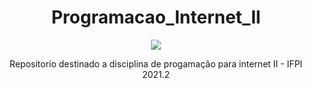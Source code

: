 

<div align="center">

# Programacao_Internet_ll

  <img src="https://www.ifpi.edu.br/topo_ifpi_teresina_central.png" />
  
  <p>Repositorio destinado a disciplina de progamação para internet II - IFPI 2021.2</p>

</div>
